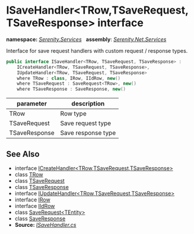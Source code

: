 # ISaveHandler&lt;TRow,TSaveRequest,TSaveResponse&gt; interface
**namespace:** *[Serenity.Services](../README.md#serenity.services-namespace)*   **assembly**: *[Serenity.Net.Services](../README.md)*

Interface for save request handlers with custom request / response types.

```csharp
public interface ISaveHandler<TRow, TSaveRequest, TSaveResponse> : 
    ICreateHandler<TRow, TSaveRequest, TSaveResponse>, 
    IUpdateHandler<TRow, TSaveRequest, TSaveResponse>
    where TRow : class, IRow, IIdRow, new()
    where TSaveRequest : SaveRequest<TRow>, new()
    where TSaveResponse : SaveResponse, new()
```

| parameter | description |
| --- | --- |
| TRow | Row type |
| TSaveRequest | Save request type |
| TSaveResponse | Save response type |

## See Also

* interface [ICreateHandler&lt;TRow,TSaveRequest,TSaveResponse&gt;](ICreateHandler-3.md)
* class [TRow](../Serenity.Net.Services/ISaveHandler-3.TRow.md)
* class [TSaveRequest](../Serenity.Net.Services/ISaveHandler-3.TSaveRequest.md)
* class [TSaveResponse](../Serenity.Net.Services/ISaveHandler-3.TSaveResponse.md)
* interface [IUpdateHandler&lt;TRow,TSaveRequest,TSaveResponse&gt;](IUpdateHandler-3.md)
* interface [IRow](../Serenity.Net.Entity/../Serenity.Data/IRow.md)
* interface [IIdRow](../Serenity.Net.Entity/../Serenity.Data/IIdRow.md)
* class [SaveRequest&lt;TEntity&gt;](SaveRequest-1.md)
* class [SaveResponse](SaveResponse.md)
* **Source:** *[ISaveHandler.cs](https://github.com/serenity-is/Serenity/blob/master/src/Serenity.Net.Services/RequestHandlers/Save/ISaveHandler.cs)*